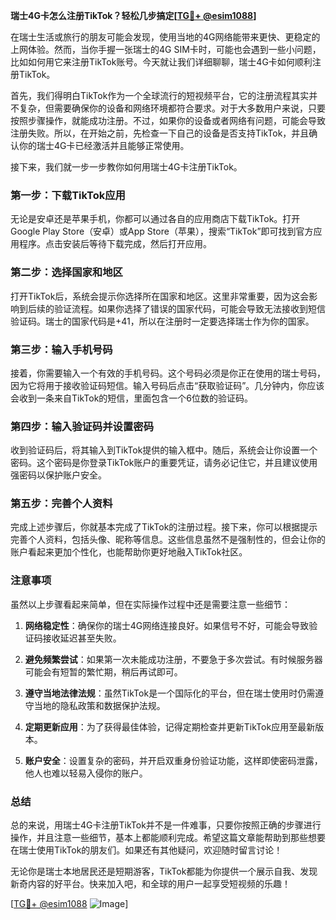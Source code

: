**瑞士4G卡怎么注册TikTok？轻松几步搞定[[TG💪+ @esim1088](https://t.me/s/esim1088)]**

在瑞士生活或旅行的朋友可能会发现，使用当地的4G网络能带来更快、更稳定的上网体验。然而，当你手握一张瑞士的4G SIM卡时，可能也会遇到一些小问题，比如如何用它来注册TikTok账号。今天就让我们详细聊聊，瑞士4G卡如何顺利注册TikTok。

首先，我们得明白TikTok作为一个全球流行的短视频平台，它的注册流程其实并不复杂，但需要确保你的设备和网络环境都符合要求。对于大多数用户来说，只要按照步骤操作，就能成功注册。不过，如果你的设备或者网络有问题，可能会导致注册失败。所以，在开始之前，先检查一下自己的设备是否支持TikTok，并且确认你的瑞士4G卡已经激活并且能够正常使用。

接下来，我们就一步一步教你如何用瑞士4G卡注册TikTok。

### 第一步：下载TikTok应用

无论是安卓还是苹果手机，你都可以通过各自的应用商店下载TikTok。打开Google Play Store（安卓）或App Store（苹果），搜索“TikTok”即可找到官方应用程序。点击安装后等待下载完成，然后打开应用。

### 第二步：选择国家和地区

打开TikTok后，系统会提示你选择所在国家和地区。这里非常重要，因为这会影响到后续的验证流程。如果你选择了错误的国家代码，可能会导致无法接收到短信验证码。瑞士的国家代码是+41，所以在注册时一定要选择瑞士作为你的国家。

### 第三步：输入手机号码

接着，你需要输入一个有效的手机号码。这个号码必须是你正在使用的瑞士号码，因为它将用于接收验证码短信。输入号码后点击“获取验证码”。几分钟内，你应该会收到一条来自TikTok的短信，里面包含一个6位数的验证码。

### 第四步：输入验证码并设置密码

收到验证码后，将其输入到TikTok提供的输入框中。随后，系统会让你设置一个密码。这个密码是你登录TikTok账户的重要凭证，请务必记住它，并且建议使用强密码以保护账户安全。

### 第五步：完善个人资料

完成上述步骤后，你就基本完成了TikTok的注册过程。接下来，你可以根据提示完善个人资料，包括头像、昵称等信息。这些信息虽然不是强制性的，但会让你的账户看起来更加个性化，也能帮助你更好地融入TikTok社区。

### 注意事项

虽然以上步骤看起来简单，但在实际操作过程中还是需要注意一些细节：

1. **网络稳定性**：确保你的瑞士4G网络连接良好。如果信号不好，可能会导致验证码接收延迟甚至失败。
   
2. **避免频繁尝试**：如果第一次未能成功注册，不要急于多次尝试。有时候服务器可能会有短暂的繁忙期，稍后再试即可。

3. **遵守当地法律法规**：虽然TikTok是一个国际化的平台，但在瑞士使用时仍需遵守当地的隐私政策和数据保护法规。

4. **定期更新应用**：为了获得最佳体验，记得定期检查并更新TikTok应用至最新版本。

5. **账户安全**：设置复杂的密码，并开启双重身份验证功能，这样即使密码泄露，他人也难以轻易入侵你的账户。

### 总结

总的来说，用瑞士4G卡注册TikTok并不是一件难事，只要你按照正确的步骤进行操作，并且注意一些细节，基本上都能顺利完成。希望这篇文章能帮助到那些想要在瑞士使用TikTok的朋友们。如果还有其他疑问，欢迎随时留言讨论！

无论你是瑞士本地居民还是短期游客，TikTok都能为你提供一个展示自我、发现新奇内容的好平台。快来加入吧，和全球的用户一起享受短视频的乐趣！

[[TG💪+ @esim1088](https://t.me/s/esim1088) ![Image](https://i.postimg.cc/4NQfJmqS/Snipaste-2025-05-13-00-14-12.png)]